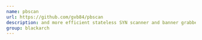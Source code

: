 ```yaml
---
name: pbscan
url: https://github.com/gvb84/pbscan
description: and more efficient stateless SYN scanner and banner grabber due to userland TCP/IP stack usage. URL : https://github.com/gvb84/pbscan Groups : blackarch blackarch-scanner
group: blackarch
---
```


